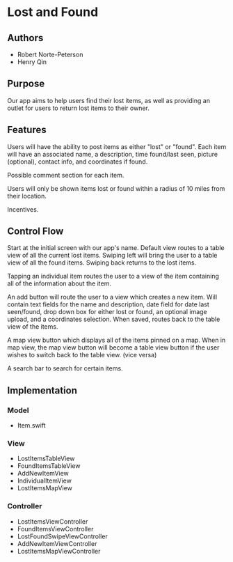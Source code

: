 # Lost and Found

## Authors

* Robert Norte-Peterson
* Henry Qin

## Purpose

Our app aims to help users find their lost items, as well as providing an outlet for users to return lost items to their owner.

## Features

Users will have the ability to post items as either "lost" or "found". Each item will have an associated name, a description, time found/last seen, picture (optional), contact info, and coordinates if found.

Possible comment section for each item.

Users will only be shown items lost or found within a radius of 10 miles from their location.

Incentives.

## Control Flow

Start at the initial screen with our app's name. Default view routes to a table view of all the current lost items. Swiping left will bring the user to a table view of all the found items. Swiping back returns to the lost items.

Tapping an individual item routes the user to a view of the item containing all of the information about the item.

An add button will route the user to a view which creates a new item. Will contain text fields for the name and description, date field for date last seen/found, drop down box for either lost or found, an optional image upload, and a coordinates selection. When saved, routes back to the table view of the items.

A map view button which displays all of the items pinned on a map. When in map view, the map view button will become a table view button if the user wishes to switch back to the table view. (vice versa)

A search bar to search for certain items.

## Implementation

### Model
* Item.swift

### View
* LostItemsTableView
* FoundItemsTableView
* AddNewItemView
* IndividualItemView
* LostItemsMapView

### Controller
* LostItemsViewController
* FoundItemsViewController
* LostFoundSwipeViewController
* AddNewItemViewController
* LostItemsMapViewController

